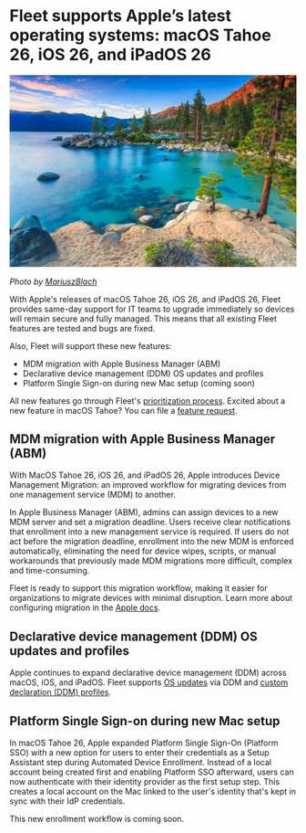 # Fleet supports Apple’s latest operating systems: macOS Tahoe 26, iOS 26, and iPadOS 26 

![Fleet supports Apple’s latest operating systems: macOS Tahoe 26, iOS 26, and iPadOS 26](../website/assets/images/articles/fleet-supports-macos-26-tahoe-ios-26-and-ipados-26.jpg)

_Photo by [MariuszBlach](https://www.istockphoto.com/photo/lake-tahoe-gm480641071-36497954)_

With Apple's releases of macOS Tahoe 26, iOS 26, and iPadOS 26, Fleet provides same-day support for IT teams to upgrade immediately so devices will remain secure and fully managed. This means that all existing Fleet features are tested and bugs are fixed. 

Also, Fleet will support these new features:
- MDM migration with Apple Business Manager (ABM)
- Declarative device management (DDM) OS updates and profiles
- Platform Single Sign-on during new Mac setup (coming soon)

All new features go through Fleet's [prioritization process](https://fleetdm.com/handbook/company/product-groups#how-feature-requests-are-prioritized). Excited about a new feature in macOS Tahoe? You can file a [feature request](https://github.com/fleetdm/fleet/issues/new?template=feature-request.md).

## MDM migration with Apple Business Manager (ABM)

With MacOS Tahoe 26, iOS 26, and iPadOS 26, Apple introduces Device Management Migration: an improved workflow for migrating devices from one management service (MDM) to another. 

In Apple Business Manager (ABM), admins can assign devices to a new MDM server and set a migration deadline. Users receive clear notifications that enrollment into a new management service is required. If users do not act before the migration deadline, enrollment into the new MDM is enforced automatically, eliminating the need for device wipes, scripts, or manual workarounds that previously made MDM migrations more difficult, complex and time-consuming.

Fleet is ready to support this migration workflow, making it easier for organizations to migrate devices with minimal disruption. Learn more about configuring migration in the [Apple docs](https://support.apple.com/guide/deployment/migrate-managed-devices-dep4acb2aa44/web).

## Declarative device management (DDM) OS updates and profiles

Apple continues to expand declarative device management (DDM) across macOS, iOS, and iPadOS. Fleet supports [OS updates](https://fleetdm.com/guides/enforce-os-updates) via DDM and [custom declaration (DDM) profiles](https://fleetdm.com/guides/custom-os-settings).

## Platform Single Sign-on during new Mac setup

In macOS Tahoe 26, Apple expanded Platform Single Sign-On (Platform SSO) with a new option for users to enter their credentials as a Setup Assistant step during Automated Device Enrollment. Instead of a local account being created first and enabling Platform SSO afterward, users can now authenticate with their identity provider as the first setup step. This creates a local account on the Mac linked to the user's identity that's kept in sync with their IdP credentials.

This new enrollment workflow is coming soon.

<meta name="category" value="announcements">
<meta name="authorFullName" value="Andrey Kizimenko">
<meta name="authorGitHubUsername" value="AndreyKizimenko">
<meta name="publishedOn" value="2025-09-15">
<meta name="articleTitle" value="Fleet supports Apple’s latest operating systems: macOS Tahoe 26, iOS 26, and iPadOS 26">
<meta name="articleImageUrl" value="../website/assets/images/articles/fleet-supports-macos-26-tahoe-ios-26-and-ipados-26.jpg">
<meta name="description" value="Fleet is pleased to announce full support for macOS Tahoe 26, iOS 26, and iPadOS 26.">
